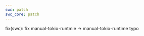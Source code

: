 ```yaml
---
swc: patch
swc_core: patch
---
```


fix(swc): fix manual-tokio-runtmie -> manual-tokio-runtime typo
